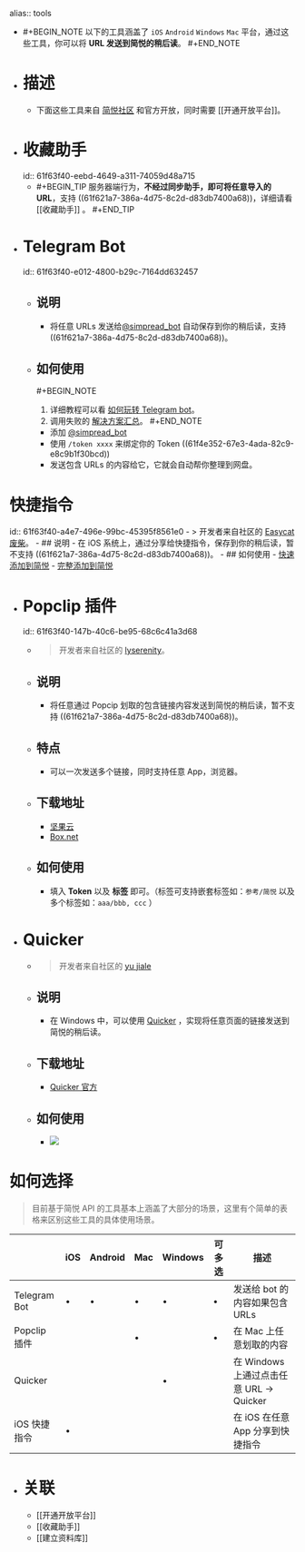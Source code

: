 alias:: tools

- #+BEGIN_NOTE
  以下的工具涵盖了 `iOS` `Android` `Windows` `Mac` 平台，通过这些工具，你可以将 **URL 发送到简悦的稍后读**。
  #+END_NOTE
- # 描述
	- 下面这些工具来自 [简悦社区](https://t.me/simpreadgroup) 和官方开放，同时需要 [[开通开放平台]]。
- # 收藏助手
  id:: 61f63f40-eebd-4649-a311-74059d48a715
	- #+BEGIN_TIP
	    服务器端行为，**不经过同步助手，即可将任意导入的 URL**，支持 ((61f621a7-386a-4d75-8c2d-d83db7400a68))，详细请看 [[收藏助手]] 。
	  #+END_TIP
- # Telegram Bot
  id:: 61f63f40-e012-4800-b29c-7164dd632457
	- ## 说明
		- 将任意 URLs 发送给[@simpread_bot](https://t.me/simpread_bot) 自动保存到你的稍后读，支持 ((61f621a7-386a-4d75-8c2d-d83db7400a68))。
	- ## 如何使用
	  
	  #+BEGIN_NOTE
	  1. 详细教程可以看 [如何玩转 Telegram bot](https://github.com/Kenshin/simpread/discussions/2792)。
	  2. 调用失败的 [解决方案汇总](https://github.com/Kenshin/simpread/discussions/2919)。
	  #+END_NOTE
		- 添加 [@simpread_bot](https://t.me/simpread_bot)
		- 使用 `/token xxxx` 来绑定你的 Token ((61f4e352-67e3-4ada-82c9-e8c9b1f30bcd))
		- 发送包含 URLs 的内容给它，它就会自动帮你整理到网盘。
# 快捷指令
id:: 61f63f40-a4e7-496e-99bc-45395f8561e0
	- > 开发者来自社区的 [Easycat 废柴](https://t.me/Orz_3_s_father)。
	- ## 说明
		- 在 iOS 系统上，通过分享给快捷指令，保存到你的稍后读，暂不支持 ((61f621a7-386a-4d75-8c2d-d83db7400a68))。
	- ## 如何使用
		- [快速添加到简悦](https://www.icloud.com/shortcuts/0ffc62f9bf7c419ab1e769ab89a10fde)
		- [完整添加到简悦](https://www.icloud.com/shortcuts/5362ad74759f4e5fae5f48e3ec92a5f8)
- # Popclip 插件
  id:: 61f63f40-147b-40c6-be95-68c6c41a3d68
	- > 开发者来自社区的 [lyserenity](https://t.me/lyserenity)。
	- ## 说明
		- 将任意通过 Popcip 划取的包含链接内容发送到简悦的稍后读，暂不支持 ((61f621a7-386a-4d75-8c2d-d83db7400a68))。
	- ## 特点
		- 可以一次发送多个链接，同时支持任意 App，浏览器。
	- ## 下载地址
		- [坚果云](https://www.jianguoyun.com/p/DQKs_lwQwobGBxjXzdUD)
		- [Box.net](https://app.box.com/s/cahedmamrebo8xwgmtf6dwhtqrpmbq2d)
	- ## 如何使用
		- 填入 **Token** 以及 **标签** 即可。（标签可支持嵌套标签如：`参考/简悦` 以及多个标签如：`aaa/bbb, ccc` ）
- # Quicker
	- > 开发者来自社区的 [yu jiale](https://t.me/Joel2561)
	- ## 说明
		- 在 Windows 中，可以使用 [Quicker](https://getquicker.net/) ，实现将任意页面的链接发送到简悦的稍后读。
	- ## 下载地址
		- [Quicker 官方](https://getquicker.net/Sharedaction?code=6bdc2ec2-026d-44d2-c3a3-08d908802222)
	- ## 如何使用
		- ![](https://files.getquicker.net/_actionDemos/6bdc2ec2-026d-44d2-c3a3-08d908802222/10.gif)
# 如何选择

> 目前基于简悦 API 的工具基本上涵盖了大部分的场景，这里有个简单的表格来区别这些工具的具体使用场景。

|              | iOS  | Android | Mac  | Windows | 可多选 | 描述                                    |
| ------------ | ---- | ------- | ---- | ------- | ------ | --------------------------------------- |
| Telegram Bot | •    | •       | •    | •       | •      | 发送给 bot 的内容如果包含 URLs          |
| Popclip 插件 |      |         | •    |         | •      | 在 Mac 上任意划取的内容                 |
| Quicker      |      |         |      | •       |        | 在 Windows 上通过点击任意 URL → Quicker |
| iOS 快捷指令 | •    |         |      |         |        | 在 iOS 在任意 App 分享到快捷指令        |
- # 关联
	- [[开通开放平台]]
	- [[收藏助手]]
	- [[建立资料库]]